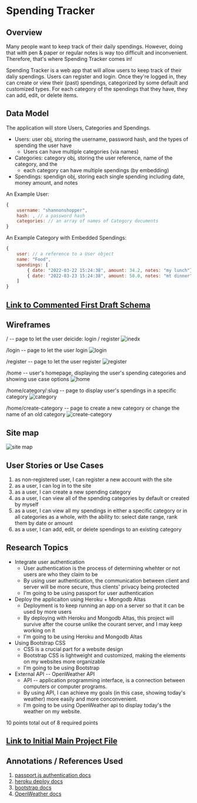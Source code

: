 # Spending Tracker 

## Overview

Many people want to keep track of their daily spendings. However, doing that with pen & paper or regular notes is way too difficult and inconvenient. Therefore, that's where Spending Tracker comes in!

Spending Tracker is a web app that will allow users to keep track of their daliy spendings. Users can register and login. Once they're logged in, they can create or view their (past) spendings, categorized by some default and customized types. For each category of the spendings that they have, they can add, edit, or delete items.


## Data Model

The application will store Users, Categories and Spendings.

* Users: user obj, storing the username, password hash, and the types of spending the user have
    * Users can have multiple categories (via names)
* Categories: category obj, storing the user reference, name of the category, and the 
    * each category can have multiple spendings (by embedding)
* Spendings: spendign obj, storing each single spending including date, money amount, and notes

An Example User:

```javascript
{
    username: "shannonshopper",
    hash: , // a password hash
    categories: // an array of names of Category documents
}
```

An Example Category with Embedded Spendings:

```javascript
{
    user: // a reference to a User object
    name: "Food",
    spendings: [
        { date: "2022-03-22 15:24:38", amount: 34.2, notes: "my lunch"},
        { date: "2022-03-23 15:24:38", amount: 50.0, notes: "mt dinner"}
    ]
}
```


## [Link to Commented First Draft Schema](db.js) 


## Wireframes

/ -- page to let the user deicide: login / register
![inedx](documentation/index.png)

/login -- page to let the user login
![login](documentation/login.png)

/register -- page to let the user register
![register](documentation/register.png)

/home -- user's homepage, displaying the user's spending categories and showing use case options
![home](documentation/home.png)

/home/category/:slug -- page to display user's spendings in a specific category
![category](documentation/category.png)

/home/create-category -- page to create a new category or change the name of an old category
![create-category](documentation/create-category.png)

## Site map

![site map](documentation/site-map.png)


## User Stories or Use Cases

1. as non-registered user, I can register a new account with the site
2. as a user, I can log in to the site
3. as a user, I can create a new spending category
4. as a user, I can view all of the spending categories by default or created by myself
5. as a user, I can view all my spendings in either a specific category or in all categories as a whole, with the ability to: select date range, rank them by date or amount
6. as a user, I can add, edit, or delete spendings to an existing category


## Research Topics

* Integrate user authentication
    * User authentication is the process of determining whehter or not users are who they claim to be
    * By using user authentication, the communication between client and server will be more secure, thus clients' privacy being protected
    * I'm going to be using passport for user authentication
* Deploy the applicaiton using Heroku + Mongodb Altas
    * Deployment is to keep running an app on a server so that it can be used by more users
    * By deploying with Heroku and Mongodb Altas, this project will survive after the course unlike the courant server, and I may keep working on it
    * I'm going to be using Heroku and Mongodb Altas
* Using Bootstrap CSS
    * CSS is a crucial part for a website design
    * Bootstrap CSS is lightweight and customized, making the elements on my websites more organizable
    * I'm going to be using Bootstrap
* External API -- OpenWeather API
    * API -- application programming interface, is a connection between computers or computer programs.
    * By using API, I can achieve my goals (in this case, showing today's weather) more easily and more conconvenient.
    * I'm going to be using OpenWeather api to display today's the weather on my website.

10 points total out of 8 required points


## [Link to Initial Main Project File](app.js) 


## Annotations / References Used

1. [passport.js authentication docs](http://passportjs.org/docs)
2. [heroku deploy docs](https://devcenter.heroku.com/articles/getting-started-with-nodejs)
3. [bootstrap docs](https://getbootstrap.com/docs/3.4/css/)
4. [OpenWeather docs](https://openweathermap.org/current)

